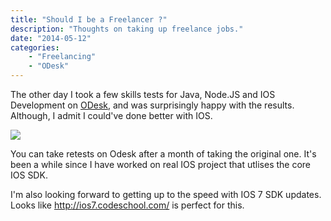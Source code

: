 ```yaml
---
title: "Should I be a Freelancer ?"
description: "Thoughts on taking up freelance jobs."
date: "2014-05-12"
categories:
    - "Freelancing"
    - "ODesk"
---
```


The other day I took a few skills tests for Java, Node.JS and IOS Development on [ODesk](http://www.odesk.com), and was surprisingly happy with the results. Although, I admit I could've done better with IOS.

![][1]

You can take retests on Odesk after a month of taking the original one. It's been a while since I have worked on real IOS project that utlises the core IOS SDK.

I'm also looking forward to getting up to the speed with IOS 7 SDK updates. Looks like http://ios7.codeschool.com/ is perfect for this.

[1]: images/hemanta-odesk-tests.png
